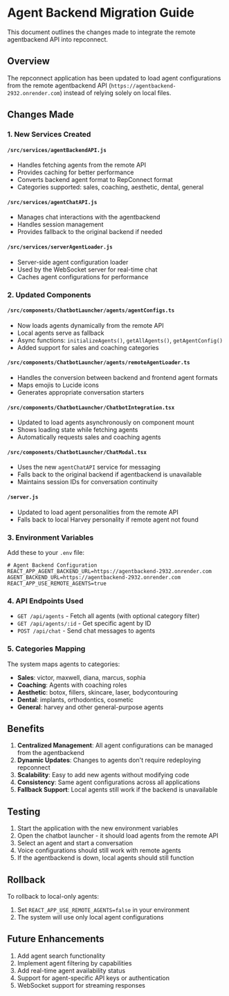 # Agent Backend Migration Guide

This document outlines the changes made to integrate the remote agentbackend API into repconnect.

## Overview

The repconnect application has been updated to load agent configurations from the remote agentbackend API (`https://agentbackend-2932.onrender.com`) instead of relying solely on local files.

## Changes Made

### 1. New Services Created

#### `/src/services/agentBackendAPI.js`
- Handles fetching agents from the remote API
- Provides caching for better performance
- Converts backend agent format to RepConnect format
- Categories supported: sales, coaching, aesthetic, dental, general

#### `/src/services/agentChatAPI.js`
- Manages chat interactions with the agentbackend
- Handles session management
- Provides fallback to the original backend if needed

#### `/src/services/serverAgentLoader.js`
- Server-side agent configuration loader
- Used by the WebSocket server for real-time chat
- Caches agent configurations for performance

### 2. Updated Components

#### `/src/components/ChatbotLauncher/agents/agentConfigs.ts`
- Now loads agents dynamically from the remote API
- Local agents serve as fallback
- Async functions: `initializeAgents()`, `getAllAgents()`, `getAgentConfig()`
- Added support for sales and coaching categories

#### `/src/components/ChatbotLauncher/agents/remoteAgentLoader.ts`
- Handles the conversion between backend and frontend agent formats
- Maps emojis to Lucide icons
- Generates appropriate conversation starters

#### `/src/components/ChatbotLauncher/ChatbotIntegration.tsx`
- Updated to load agents asynchronously on component mount
- Shows loading state while fetching agents
- Automatically requests sales and coaching agents

#### `/src/components/ChatbotLauncher/ChatModal.tsx`
- Uses the new `agentChatAPI` service for messaging
- Falls back to the original backend if agentbackend is unavailable
- Maintains session IDs for conversation continuity

#### `/server.js`
- Updated to load agent personalities from the remote API
- Falls back to local Harvey personality if remote agent not found

### 3. Environment Variables

Add these to your `.env` file:

```env
# Agent Backend Configuration
REACT_APP_AGENT_BACKEND_URL=https://agentbackend-2932.onrender.com
AGENT_BACKEND_URL=https://agentbackend-2932.onrender.com
REACT_APP_USE_REMOTE_AGENTS=true
```

### 4. API Endpoints Used

- `GET /api/agents` - Fetch all agents (with optional category filter)
- `GET /api/agents/:id` - Get specific agent by ID
- `POST /api/chat` - Send chat messages to agents

### 5. Categories Mapping

The system maps agents to categories:
- **Sales**: victor, maxwell, diana, marcus, sophia
- **Coaching**: Agents with coaching roles
- **Aesthetic**: botox, fillers, skincare, laser, bodycontouring
- **Dental**: implants, orthodontics, cosmetic
- **General**: harvey and other general-purpose agents

## Benefits

1. **Centralized Management**: All agent configurations can be managed from the agentbackend
2. **Dynamic Updates**: Changes to agents don't require redeploying repconnect
3. **Scalability**: Easy to add new agents without modifying code
4. **Consistency**: Same agent configurations across all applications
5. **Fallback Support**: Local agents still work if the backend is unavailable

## Testing

1. Start the application with the new environment variables
2. Open the chatbot launcher - it should load agents from the remote API
3. Select an agent and start a conversation
4. Voice configurations should still work with remote agents
5. If the agentbackend is down, local agents should still function

## Rollback

To rollback to local-only agents:
1. Set `REACT_APP_USE_REMOTE_AGENTS=false` in your environment
2. The system will use only local agent configurations

## Future Enhancements

1. Add agent search functionality
2. Implement agent filtering by capabilities
3. Add real-time agent availability status
4. Support for agent-specific API keys or authentication
5. WebSocket support for streaming responses